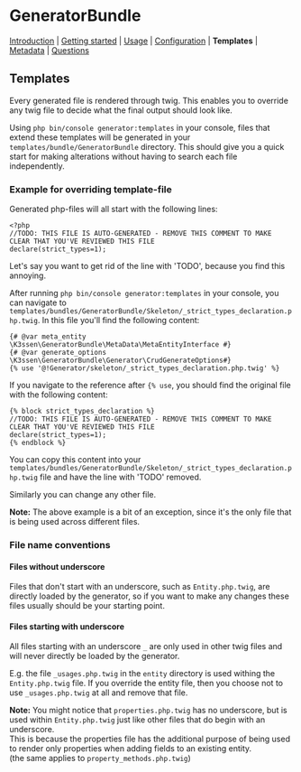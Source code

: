 GeneratorBundle
===============

 [Introduction](Introduction.md#generatorbundle)
| [Getting started](getting_started.md#generatorbundle)
| [Usage](usage.md#generatorbundle)
| [Configuration](configuration.md#generatorbundle)
| **Templates**
| [Metadata](metadata.md#generatorbundle)
| [Questions](questions.md#generatorbundle)

## Templates

Every generated file is rendered through twig. This enables you to override any
twig file to decide what the final output should look like.

Using `php bin/console generator:templates` in your console, files that extend
these templates will be generated in your `templates/bundle/GeneratorBundle`
directory. This should give you a quick start for making alterations without
having to search each file independently.


### Example for overriding template-file 
Generated php-files will all start with the following lines:  
```
<?php
//TODO: THIS FILE IS AUTO-GENERATED - REMOVE THIS COMMENT TO MAKE CLEAR THAT YOU'VE REVIEWED THIS FILE
declare(strict_types=1);
```

Let's say you want to get rid of the line with 'TODO', because you find this annoying.

After running `php bin/console generator:templates` in your console, you can navigate to
`templates/bundles/GeneratorBundle/Skeleton/_strict_types_declaration.php.twig`.
In this file you'll find the following content:
```
{# @var meta_entity \K3ssen\GeneratorBundle\MetaData\MetaEntityInterface #}
{# @var generate_options \K3ssen\GeneratorBundle\Generator\CrudGenerateOptions#}
{% use '@!Generator/skeleton/_strict_types_declaration.php.twig' %}
```

If you navigate to the reference after `{% use`, you should find the original file with the following content:
```
{% block strict_types_declaration %}
//TODO: THIS FILE IS AUTO-GENERATED - REMOVE THIS COMMENT TO MAKE CLEAR THAT YOU'VE REVIEWED THIS FILE
declare(strict_types=1);
{% endblock %}
```

You can copy this content into your `templates/bundles/GeneratorBundle/Skeleton/_strict_types_declaration.php.twig`
file and have the line with 'TODO' removed.

Similarly you can change any other file. 


**Note:** The above example is a bit of an exception, since it's the only file
that is being used across different files.


### File name conventions

#### Files without underscore

Files that don't start with an underscore, such as `Entity.php.twig`, are directly loaded by the generator, so
if you want to make any changes these files usually should be your starting point.


#### Files starting with underscore

All files starting with an underscore `_` are only used in other twig files and will never directly be loaded by
the generator. 

E.g. the file `_usages.php.twig` in the `entity` directory is used withing the `Entity.php.twig` file. 
If you override the entity file, then you choose not to use `_usages.php.twig` at all and remove that file.


**Note:**
You might notice that `properties.php.twig` has no underscore, but is used within `Entity.php.twig`
just like other files that do begin with an underscore.  
This is because the properties file has the additional purpose of being used to render only properties
when adding fields to an existing entity.  
(the same applies to `property_methods.php.twig`)